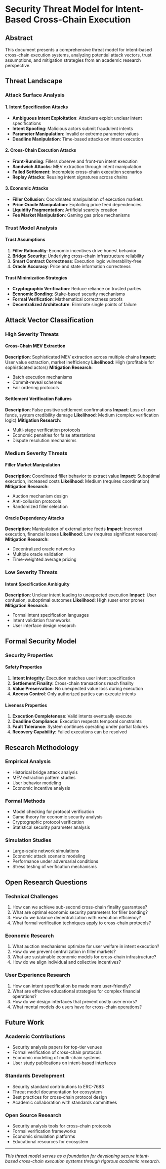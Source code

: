 # Security Threat Model for Intent-Based Cross-Chain Execution

## Abstract

This document presents a comprehensive threat model for intent-based cross-chain execution systems, analyzing potential attack vectors, trust assumptions, and mitigation strategies from an academic research perspective.

## Threat Landscape

### Attack Surface Analysis

#### 1. Intent Specification Attacks
- **Ambiguous Intent Exploitation**: Attackers exploit unclear intent specifications
- **Intent Spoofing**: Malicious actors submit fraudulent intents
- **Parameter Manipulation**: Invalid or extreme parameter values
- **Deadline Manipulation**: Time-based attacks on intent execution

#### 2. Cross-Chain Execution Attacks
- **Front-Running**: Fillers observe and front-run intent execution
- **Sandwich Attacks**: MEV extraction through intent manipulation
- **Failed Settlement**: Incomplete cross-chain execution scenarios
- **Replay Attacks**: Reusing intent signatures across chains

#### 3. Economic Attacks
- **Filler Collusion**: Coordinated manipulation of execution markets
- **Price Oracle Manipulation**: Exploiting price feed dependencies
- **Liquidity Fragmentation**: Artificial scarcity creation
- **Fee Market Manipulation**: Gaming gas price mechanisms

### Trust Model Analysis

#### Trust Assumptions
1. **Filler Rationality**: Economic incentives drive honest behavior
2. **Bridge Security**: Underlying cross-chain infrastructure reliability
3. **Smart Contract Correctness**: Execution logic vulnerability-free
4. **Oracle Accuracy**: Price and state information correctness

#### Trust Minimization Strategies
- **Cryptographic Verification**: Reduce reliance on trusted parties
- **Economic Bonding**: Stake-based security mechanisms
- **Formal Verification**: Mathematical correctness proofs
- **Decentralized Architecture**: Eliminate single points of failure

## Attack Vector Classification

### High Severity Threats

#### Cross-Chain MEV Extraction
**Description**: Sophisticated MEV extraction across multiple chains
**Impact**: User value extraction, market inefficiency
**Likelihood**: High (profitable for sophisticated actors)
**Mitigation Research**: 
- Batch execution mechanisms
- Commit-reveal schemes
- Fair ordering protocols

#### Settlement Verification Failures
**Description**: False positive settlement confirmations
**Impact**: Loss of user funds, system credibility damage
**Likelihood**: Medium (complex verification logic)
**Mitigation Research**:
- Multi-stage verification protocols
- Economic penalties for false attestations
- Dispute resolution mechanisms

### Medium Severity Threats

#### Filler Market Manipulation
**Description**: Coordinated filler behavior to extract value
**Impact**: Suboptimal execution, increased costs
**Likelihood**: Medium (requires coordination)
**Mitigation Research**:
- Auction mechanism design
- Anti-collusion protocols
- Randomized filler selection

#### Oracle Dependency Attacks
**Description**: Manipulation of external price feeds
**Impact**: Incorrect execution, financial losses
**Likelihood**: Low (requires significant resources)
**Mitigation Research**:
- Decentralized oracle networks
- Multiple oracle validation
- Time-weighted average pricing

### Low Severity Threats

#### Intent Specification Ambiguity
**Description**: Unclear intent leading to unexpected execution
**Impact**: User confusion, suboptimal outcomes
**Likelihood**: High (user error prone)
**Mitigation Research**:
- Formal intent specification languages
- Intent validation frameworks
- User interface design research

## Formal Security Model

### Security Properties

#### Safety Properties
1. **Intent Integrity**: Execution matches user intent specification
2. **Settlement Finality**: Cross-chain transactions reach finality
3. **Value Preservation**: No unexpected value loss during execution
4. **Access Control**: Only authorized parties can execute intents

#### Liveness Properties
1. **Execution Completeness**: Valid intents eventually execute
2. **Deadline Compliance**: Execution respects temporal constraints
3. **Fault Tolerance**: System continues operating under partial failures
4. **Recovery Capability**: Failed executions can be resolved

## Research Methodology

### Empirical Analysis
- Historical bridge attack analysis
- MEV extraction pattern studies
- User behavior modeling
- Economic incentive analysis

### Formal Methods
- Model checking for protocol verification
- Game theory for economic security analysis
- Cryptographic protocol verification
- Statistical security parameter analysis

### Simulation Studies
- Large-scale network simulations
- Economic attack scenario modeling
- Performance under adversarial conditions
- Stress testing of verification mechanisms

## Open Research Questions

### Technical Challenges
1. How can we achieve sub-second cross-chain finality guarantees?
2. What are optimal economic security parameters for filler bonding?
3. How do we balance decentralization with execution efficiency?
4. What formal verification techniques apply to cross-chain protocols?

### Economic Research
1. What auction mechanisms optimize for user welfare in intent execution?
2. How do we prevent centralization in filler markets?
3. What are sustainable economic models for cross-chain infrastructure?
4. How do we align individual and collective incentives?

### User Experience Research
1. How can intent specification be made more user-friendly?
2. What are effective educational strategies for complex financial operations?
3. How do we design interfaces that prevent costly user errors?
4. What mental models do users have for cross-chain operations?

## Future Work

### Academic Contributions
- Security analysis papers for top-tier venues
- Formal verification of cross-chain protocols
- Economic modeling of multi-chain systems
- User study publications on intent-based interfaces

### Standards Development
- Security standard contributions to ERC-7683
- Threat model documentation for ecosystem
- Best practices for cross-chain protocol design
- Academic collaboration with standards committees

### Open Source Research
- Security analysis tools for cross-chain protocols
- Formal verification frameworks
- Economic simulation platforms
- Educational resources for ecosystem

---

*This threat model serves as a foundation for developing secure intent-based cross-chain execution systems through rigorous academic research.*
